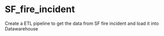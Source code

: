# SF_fire_incident
Create a ETL pipeline to get the data from SF fire incident and load it into Datawarehouse

